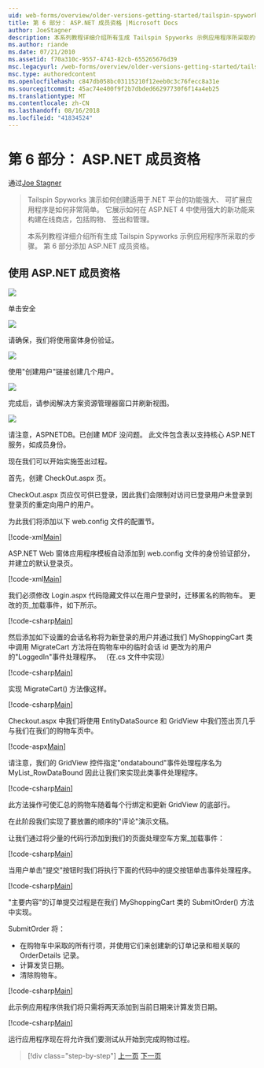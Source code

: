```yaml
---
uid: web-forms/overview/older-versions-getting-started/tailspin-spyworks/tailspin-spyworks-part-6
title: 第 6 部分： ASP.NET 成员资格 |Microsoft Docs
author: JoeStagner
description: 本系列教程详细介绍所有生成 Tailspin Spyworks 示例应用程序所采取的步骤。 第 6 部分添加 ASP.NET 成员资格。
ms.author: riande
ms.date: 07/21/2010
ms.assetid: f70a310c-9557-4743-82cb-655265676d39
msc.legacyurl: /web-forms/overview/older-versions-getting-started/tailspin-spyworks/tailspin-spyworks-part-6
msc.type: authoredcontent
ms.openlocfilehash: c847db058bc03115210f12eeb0c3c76fecc8a31e
ms.sourcegitcommit: 45ac74e400f9f2b7dbded66297730f6f14a4eb25
ms.translationtype: MT
ms.contentlocale: zh-CN
ms.lasthandoff: 08/16/2018
ms.locfileid: "41834524"
---
```

<a name="part-6-aspnet-membership"></a>第 6 部分： ASP.NET 成员资格
====================
通过[Joe Stagner](https://github.com/JoeStagner)

> Tailspin Spyworks 演示如何创建适用于.NET 平台的功能强大、 可扩展应用程序是如何非常简单。 它展示如何在 ASP.NET 4 中使用强大的新功能来构建在线商店，包括购物、 签出和管理。
> 
> 本系列教程详细介绍所有生成 Tailspin Spyworks 示例应用程序所采取的步骤。 第 6 部分添加 ASP.NET 成员资格。


## <a id="_Toc260221672"></a>  使用 ASP.NET 成员资格

![](tailspin-spyworks-part-6/_static/image1.png)

单击安全

![](tailspin-spyworks-part-6/_static/image1.jpg)

请确保，我们将使用窗体身份验证。

![](tailspin-spyworks-part-6/_static/image2.jpg)

使用"创建用户"链接创建几个用户。

![](tailspin-spyworks-part-6/_static/image3.jpg)

完成后，请参阅解决方案资源管理器窗口并刷新视图。

![](tailspin-spyworks-part-6/_static/image2.png)

请注意，ASPNETDB。已创建 MDF 没问题。 此文件包含表以支持核心 ASP.NET 服务，如成员身份。

现在我们可以开始实施签出过程。

首先，创建 CheckOut.aspx 页。

CheckOut.aspx 页应仅可供已登录，因此我们会限制对访问已登录用户未登录到登录页的重定向用户的用户。

为此我们将添加以下 web.config 文件的配置节。

[!code-xml[Main](tailspin-spyworks-part-6/samples/sample1.xml)]

ASP.NET Web 窗体应用程序模板自动添加到 web.config 文件的身份验证部分，并建立的默认登录页。

[!code-xml[Main](tailspin-spyworks-part-6/samples/sample2.xml)]

我们必须修改 Login.aspx 代码隐藏文件以在用户登录时，迁移匿名的购物车。 更改的页\_加载事件，如下所示。

[!code-csharp[Main](tailspin-spyworks-part-6/samples/sample3.cs)]

然后添加如下设置的会话名称将为新登录的用户并通过我们 MyShoppingCart 类中调用 MigrateCart 方法将在购物车中的临时会话 id 更改为的用户的"LoggedIn"事件处理程序。 （在.cs 文件中实现）

[!code-csharp[Main](tailspin-spyworks-part-6/samples/sample4.cs)]

实现 MigrateCart() 方法像这样。

[!code-csharp[Main](tailspin-spyworks-part-6/samples/sample5.cs)]

Checkout.aspx 中我们将使用 EntityDataSource 和 GridView 中我们签出页几乎与我们在我们的购物车页中。

[!code-aspx[Main](tailspin-spyworks-part-6/samples/sample6.aspx)]

请注意，我们的 GridView 控件指定"ondatabound"事件处理程序名为 MyList\_RowDataBound 因此让我们来实现此类事件处理程序。

[!code-csharp[Main](tailspin-spyworks-part-6/samples/sample7.cs)]

此方法操作可使汇总的购物车随着每个行绑定和更新 GridView 的底部行。

在此阶段我们实现了要放置的顺序的"评论"演示文稿。

让我们通过将少量的代码行添加到我们的页面处理空车方案\_加载事件：

[!code-csharp[Main](tailspin-spyworks-part-6/samples/sample8.cs)]

当用户单击"提交"按钮时我们将执行下面的代码中的提交按钮单击事件处理程序。

[!code-csharp[Main](tailspin-spyworks-part-6/samples/sample9.cs)]

"主要内容"的订单提交过程是在我们 MyShoppingCart 类的 SubmitOrder() 方法中实现。

SubmitOrder 将：

- 在购物车中采取的所有行项，并使用它们来创建新的订单记录和相关联的 OrderDetails 记录。
- 计算发货日期。
- 清除购物车。


[!code-csharp[Main](tailspin-spyworks-part-6/samples/sample10.cs)]

此示例应用程序供我们将只需将两天添加到当前日期来计算发货日期。

[!code-csharp[Main](tailspin-spyworks-part-6/samples/sample11.cs)]

运行应用程序现在将允许我们要测试从开始到完成购物过程。

> [!div class="step-by-step"]
> [上一页](tailspin-spyworks-part-5.md)
> [下一页](tailspin-spyworks-part-7.md)
